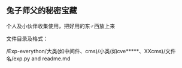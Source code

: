 ## 兔子师父的秘密宝藏

个人及小伙伴收集使用，把好用的东♂西放上来

文件目录及格式：

/Exp-everython/大类(如中间件、cms)/小类(如cve*****、XXcms)/文件名/exp.py and readme.md
